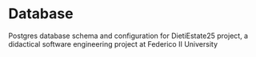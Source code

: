 # Database
Postgres database schema and configuration for DietiEstate25 project, a didactical software engineering project at Federico II University
